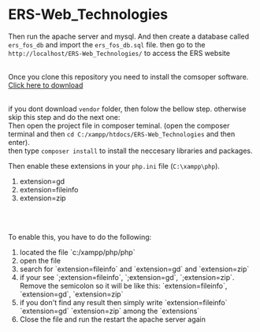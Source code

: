# ERS-Web_Technologies

Then run the apache server and mysql. And then create a database called `ers_fos_db` and import the `ers_fos_db.sql` file.
then go to the `http://localhost/ERS-Web_Technologies/` to access the ERS website</br></br>

Once you clone this repository you need to install the comsoper software. <a href="https://getcomposer.org/download/">Click here to download</a>
</br></br>

if you dont download `vendor` folder, then folow the bellow step. otherwise skip this step and do the next one:</br>
Then open the project file in composer teminal. (open the composer terminal and then `cd C:/xampp/htdocs/ERS-Web_Technologies` and then enter).</br>
then type `composer install` to install the neccesary libraries and packages. </br>

Then enable these extensions in your `php.ini` file (`C:\xampp\php`).</br>
<ol><li>extension=gd</li><li>extension=fileinfo</li><li>extension=zip</li></ol></br></br>

To enable this, you have to do the following:</br>
<ol>
<li>located the file `c:/xampp/php/php`</li>
<li>open the file</li>
<li>search for `extension=fileinfo` and `extension=gd` and `extension=zip`</li>
<li>if your see `;extension=fileinfo`, `;extension=gd`, `;extension=zip`. Remove the semicolon so it will be like this: `extension=fileinfo`, `extension=gd`, `extension=zip`</li>
<li>if you don't find any result then simply write `extension=fileinfo` `extension=gd` `extension=zip` among the `extensions`</li>
<li>Close the file and run the restart the apache server again</li>
</ol>

